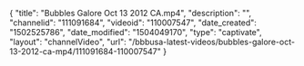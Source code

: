 {
    "title": "Bubbles Galore Oct 13 2012 CA.mp4",
    "description": "",
    "channelid": "111091684",
    "videoid": "110007547",
    "date_created": "1502525786",
    "date_modified": "1504049170",
    "type": "captivate",
    "layout": "channelVideo",
    "url": "\/bbbusa-latest-videos\/bubbles-galore-oct-13-2012-ca-mp4\/111091684-110007547"
}